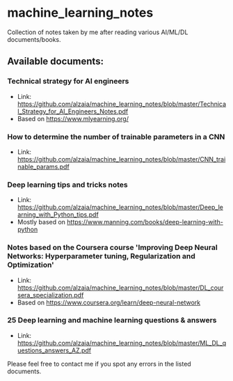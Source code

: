 # machine_learning_notes
Collection of notes taken by me after reading various AI/ML/DL documents/books.


## Available documents:

### Technical strategy for AI engineers
- Link: https://github.com/alzaia/machine_learning_notes/blob/master/Technical_Strategy_for_AI_Engineers_Notes.pdf
- Based on https://www.mlyearning.org/

### How to determine the number of trainable parameters in a CNN
- Link: https://github.com/alzaia/machine_learning_notes/blob/master/CNN_trainable_params.pdf

### Deep learning tips and tricks notes
- Link: https://github.com/alzaia/machine_learning_notes/blob/master/Deep_learning_with_Python_tips.pdf
- Mostly based on https://www.manning.com/books/deep-learning-with-python

### Notes based on the Coursera course 'Improving Deep Neural Networks: Hyperparameter tuning, Regularization and Optimization'
- Link: https://github.com/alzaia/machine_learning_notes/blob/master/DL_coursera_specialization.pdf
- Based on https://www.coursera.org/learn/deep-neural-network

### 25 Deep learning and machine learning questions & answers
- Link: https://github.com/alzaia/machine_learning_notes/blob/master/ML_DL_questions_answers_AZ.pdf


Please feel free to contact me if you spot any errors in the listed documents.



